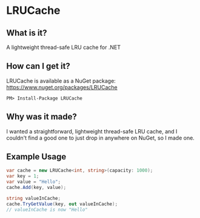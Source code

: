 LRUCache
========

What is it?
-----------

A lightweight thread-safe LRU cache for .NET

How can I get it?
-----------------

LRUCache is available as a NuGet package: https://www.nuget.org/packages/LRUCache

```
PM> Install-Package LRUCache
```

Why was it made?
----------------

I wanted a straightforward, lightweight thread-safe LRU cache, and I couldn't find a good one to just drop in anywhere on NuGet, so I made one.


Example Usage
-------------

``` csharp
var cache = new LRUCache<int, string>(capacity: 1000);
var key = 1;
var value = "Hello";
cache.Add(key, value);

string valueInCache;
cache.TryGetValue(key, out valueInCache);
// valueInCache is now "Hello"
```
